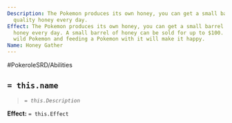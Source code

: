 ```yaml
---
Description: The Pokemon produces its own honey, you can get a small barrel of high
  quality honey every day.
Effect: The Pokemon produces its own honey, you can get a small barrel of high quality
  honey every day. A small barrel of honey can be sold for up to $100. Honey attracts
  wild Pokemon and feeding a Pokemon with it will make it happy.
Name: Honey Gather
---
```


#PokeroleSRD/Abilities

## `= this.name`

> *`= this.Description`*

**Effect:** `= this.Effect`
